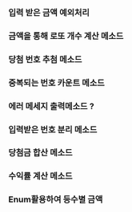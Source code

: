 ### 입력 받은 금액 예외처리
### 금액을 통해 로또 개수 계산 메소드
### 당첨 번호 추첨 메소드
### 중복되는 번호 카운트 메소드
### 에러 메세지 출력메소드 ?
### 입력받은 번호 분리 메소드
### 당첨금 합산 메소드
### 수익률 계산 메소드
### Enum활용하여 등수별 금액
